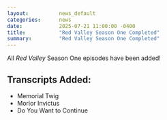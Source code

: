 ```yaml
---
layout:          news_default
categories:      news
date:            2025-07-21 11:00:00 -0400
title:           "Red Valley Season One Completed"
summary:         "Red Valley Season One Completed"
---
```


All *Red Valley* Season One episodes have been added!

## Transcripts Added:
* Memorial Twig
* Morior Invictus
* Do You Want to Continue
